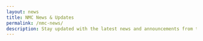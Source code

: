 ```yaml
---
layout: news
title: NMC News & Updates
permalink: /nmc-news/
description: Stay updated with the latest news and announcements from the National Medical Commission (NMC). This page provides real-time updates on regulatory changes, notifications, and important information relevant to medical education and practice in India.
---
```


